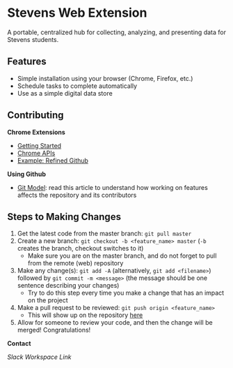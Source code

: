 # Stevens Web Extension
A portable, centralized hub for collecting, analyzing, and presenting data for Stevens students.

## Features
- Simple installation using your browser (Chrome, Firefox, etc.)
- Schedule tasks to complete automatically
- Use as a simple digital data store

## Contributing
**Chrome Extensions**
* [Getting Started](https://developer.chrome.com/extensions/getstarted)
* [Chrome APIs](https://developer.chrome.com/extensions/api_index)
* [Example: Refined Github](https://github.com/sindresorhus/refined-github)

**Using Github**
* [Git Model](https://nvie.com/posts/a-successful-git-branching-model/): read this article to understand how working on features affects the repository and its contributors
## Steps to Making Changes
1. Get the latest code from the master branch: `git pull master`
2. Create a new branch: `git checkout -b <feature_name> master` (`-b` creates the branch, checkout switches to it)
    - Make sure you are on the master branch, and do not forget to pull from the remote (web) repository
3. Make any change(s): `git add -A` (alternatively, `git add <filename>`) followed by `git commit -m <message>` (the message should be one sentence describing your changes)
    - Try to do this step every time you make a change that has an impact on the project
4. Make a pull request to be reviewed: `git push origin <feature_name>`
    - This will show up on the repository [here](https://github.com/adapap/stevens-web-extension/pulls)
5. Allow for someone to review your code, and then the change will be merged! Congratulations!

**Contact**

*Slack Workspace Link*